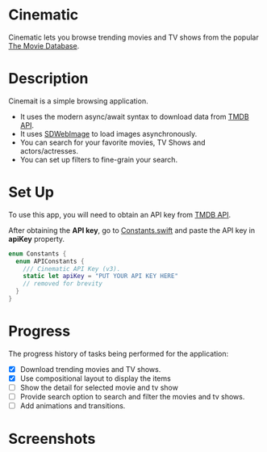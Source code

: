 # Cinematic
Cinematic lets you browse trending movies and TV shows from the popular [The Movie Database](https://www.themoviedb.org/).

# Description
Cinemait is a simple browsing application.
- It uses the modern async/await syntax to download data from [TMDB API](https://www.themoviedb.org/settings/api).
- It uses [SDWebImage](https://github.com/SDWebImage/SDWebImage) to load images asynchronously.
- You can search for your favorite movies, TV Shows and actors/actresses.
- You can set up filters to fine-grain your search.

# Set Up
To use this app, you will need to obtain an API key from [TMDB API](https://www.themoviedb.org/settings/api).

After obtaining the **API key**, go to [Constants.swift](/Cinematic/Core/Domain/Constants.swift) and paste the API key in **apiKey** property.

```swift
enum Constants {
  enum APIConstants {
    /// Cinematic API Key (v3).
    static let apiKey = "PUT YOUR API KEY HERE"
    // removed for brevity
  }
}

```

# Progress
The progress history of tasks being performed for the application:
- [x] Download trending movies and TV shows.
- [x] Use compositional layout to display the items
- [ ] Show the detail for selected movie and tv show
- [ ] Provide search option to search and filter the movies and tv shows.
- [ ] Add animations and transitions.

# Screenshots

